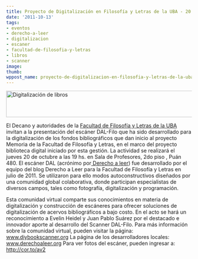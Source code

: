 ```yaml
---
title: Proyecto de Digitalización en Filosofía y Letras de la UBA - 20 de Octubre
date: '2011-10-13'
tags:
- eventos
- derecho-a-leer
- digitalizacion
- escaner
- facultad-de-filosofia-y-letras
- libros
- scanner
image: 
thumb: 
wppost_name: proyecto-de-digitalizacion-en-filosofia-y-letras-de-la-uba-20-de-octubre
---
```


<strong></strong><a href="https://partidopirata.com.ar/wp-content/uploads/2011/10/index_003.png"><img class="aligncenter size-full wp-image-2005" title="index_003" src="https://partidopirata.com.ar/wp-content/uploads/2011/10/index_003.png" alt="Digitalización de libros" width="881" height="72" /></a>
<div>

El Decano y autoridades de la <a href="http://www.filo.uba.ar/index_html">Facultad de Filosofía y Letras de la UBA </a>invitan a la presentación del escáner DAL-Filo que ha sido desarrollado para la digitalización de los fondos bibliográficos que dan inicio al proyecto Memoria de la Facultad de Filosofía y Letras, en el marco del proyecto biblioteca digital iniciado por esta gestión.
La actividad se realizará el jueves 20 de octubre a las 19 hs. en Sala de Profesores, 2do piso , Puán 480.
El escáner DAL (acrónimo por<a href="http://www.derechoaleer.org/"> Derecho a leer</a>) fue desarrollado por el equipo del blog Derecho a Leer para la Facultad de Filosofía y Letras en julio de 2011. Se utilizaron para ello modos autoconstructivos diseñados por una comunidad global colaborativa, donde participan especialistas de diversos campos, tales como fotografía, digitalización y programación.

Esta comunidad virtual comparte sus conocimientos en materia de digitalización y construcción de escáneres para ofrecer soluciones de digitalización de acervos bibliográficos a bajo costo. En el acto se hará un reconocimiento a Evelin Heidel y Juan Pablo Suárez por el destacado e innovador aporte al desarrollo del Scanner DAL-Filo.
Para más información sobre la comunidad virtual, pueden visitar la página:
<a href="http://www.diybookscanner.org/" target="_blank">www.diybookscanner.org</a> La página de los desarrolladores locales:
<a href="http://www.derechoaleer.org/" target="_blank">www.derechoaleer.org</a>
Para ver fotos del escáner, pueden ingresar a:
<a href="http://cor.to/av2" target="_blank">http://cor.to/av2</a>

</div>
